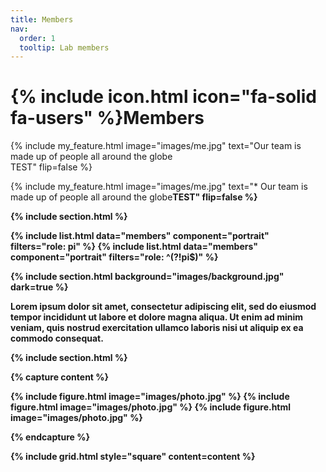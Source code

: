 ```yaml
---
title: Members
nav:
  order: 1
  tooltip: Lab members
---
```


# {% include icon.html icon="fa-solid fa-users" %}Members

{%
  include my_feature.html
  image="images/me.jpg"
  text="Our team is made up of people all around the globe<br>TEST"
  flip=false
%}

{%
  include my_feature.html
  image="images/me.jpg"
  text="* Our team is made up of people all around the globe<b>TEST"
  flip=false
%}


{% include section.html %}

{% include list.html data="members" component="portrait" filters="role: pi" %}
{% include list.html data="members" component="portrait" filters="role: ^(?!pi$)" %}

{% include section.html background="images/background.jpg" dark=true %}

Lorem ipsum dolor sit amet, consectetur adipiscing elit, sed do eiusmod tempor
incididunt ut labore et dolore magna aliqua. Ut enim ad minim veniam, quis
nostrud exercitation ullamco laboris nisi ut aliquip ex ea commodo consequat.

{% include section.html %}

{% capture content %}

{% include figure.html image="images/photo.jpg" %}
{% include figure.html image="images/photo.jpg" %}
{% include figure.html image="images/photo.jpg" %}

{% endcapture %}

{% include grid.html style="square" content=content %}
